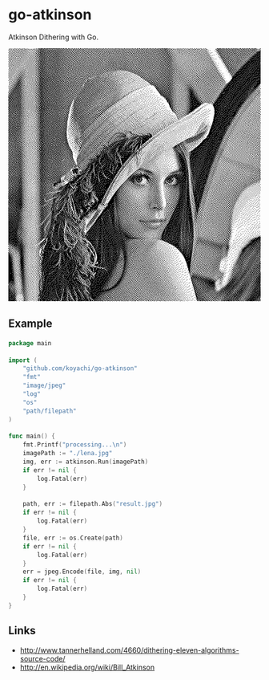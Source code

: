 # go-atkinson

Atkinson Dithering with Go.

![lena.result.jpg](https://raw.githubusercontent.com/koyachi/go-atkinson/master/example/lena.result.jpg)


## Example

```go
package main

import (
	"github.com/koyachi/go-atkinson"
	"fmt"
	"image/jpeg"
	"log"
	"os"
	"path/filepath"
)

func main() {
	fmt.Printf("processing...\n")
	imagePath := "./lena.jpg"
	img, err := atkinson.Run(imagePath)
	if err != nil {
		log.Fatal(err)
	}

	path, err := filepath.Abs("result.jpg")
	if err != nil {
		log.Fatal(err)
	}
	file, err := os.Create(path)
	if err != nil {
		log.Fatal(err)
	}
	err = jpeg.Encode(file, img, nil)
	if err != nil {
		log.Fatal(err)
	}
}
```


## Links

- http://www.tannerhelland.com/4660/dithering-eleven-algorithms-source-code/
- http://en.wikipedia.org/wiki/Bill_Atkinson
